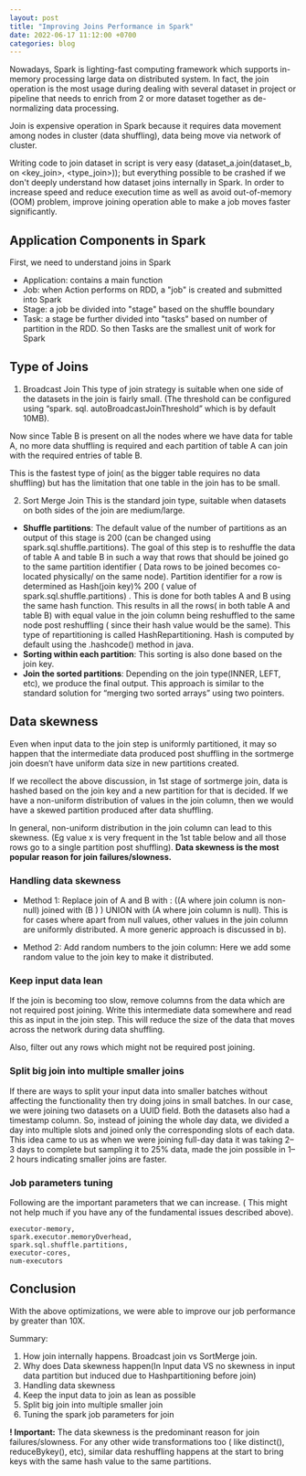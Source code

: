 ```yaml
---
layout: post
title: "Improving Joins Performance in Spark"
date: 2022-06-17 11:12:00 +0700
categories: blog
---
```


Nowadays, Spark is lighting-fast computing framework which supports in-memory processing large data on distributed system. In fact, the join operation is the most usage during dealing with several dataset in project or pipeline that needs to enrich from 2 or more dataset together as de-normalizing data processing.

Join is expensive operation in Spark because it requires data movement among nodes in cluster (data shuffling), data being move via network of cluster.

Writing code to join dataset in script is very easy (dataset_a.join(dataset_b, on <key_join>, <type_join>)); but everything possible to be crashed if we don't deeply understand how dataset joins internally in Spark. In order to increase speed and reduce execution time as well as avoid out-of-memory (OOM) problem, improve joining operation able to make a job moves faster significantly.

## Application Components in Spark

First, we need to understand joins in Spark

- Application: contains a main function
- Job: when Action performs on RDD, a "job" is created and submitted into Spark
- Stage: a job be divided into "stage" based on the shuffle boundary
- Task: a stage be further divided into "tasks" based on number of partition in the RDD. So then Tasks are the smallest unit of work for Spark

## Type of Joins

1. Broadcast Join
   This type of join strategy is suitable when one side of the datasets in the join is fairly small. (The threshold can be configured using “spark. sql. autoBroadcastJoinThreshold” which is by default 10MB).

Now since Table B is present on all the nodes where we have data for table A, no more data shuffling is required and each partition of table A can join with the required entries of table B.

This is the fastest type of join( as the bigger table requires no data shuffling) but has the limitation that one table in the join has to be small.

2. Sort Merge Join
   This is the standard join type, suitable when datasets on both sides of the join are medium/large.

- **Shuffle partitions**: The default value of the number of partitions as an output of this stage is 200 (can be changed using spark.sql.shuffle.partitions). The goal of this step is to reshuffle the data of table A and table B in such a way that rows that should be joined go to the same partition identifier ( Data rows to be joined becomes co-located physically/ on the same node). Partition identifier for a row is determined as Hash(join key)% 200 ( value of spark.sql.shuffle.partitions) . This is done for both tables A and B using the same hash function. This results in all the rows( in both table A and table B) with equal value in the join column being reshuffled to the same node post reshuffling ( since their hash value would be the same). This type of repartitioning is called HashRepartitioning. Hash is computed by default using the .hashcode() method in java.
- **Sorting within each partition**: This sorting is also done based on the join key.
- **Join the sorted partitions**: Depending on the join type(INNER, LEFT, etc), we produce the final output. This approach is similar to the standard solution for “merging two sorted arrays” using two pointers.

## Data skewness

Even when input data to the join step is uniformly partitioned, it may so happen that the intermediate data produced post shuffling in the sortmerge join doesn’t have uniform data size in new partitions created.

If we recollect the above discussion, in 1st stage of sortmerge join, data is hashed based on the join key and a new partition for that is decided. If we have a non-uniform distribution of values in the join column, then we would have a skewed partition produced after data shuffling.

In general, non-uniform distribution in the join column can lead to this skewness. (Eg value x is very frequent in the 1st table below and all those rows go to a single partition post shuffling). **Data skewness is the most popular reason for join failures/slowness.**

### Handling data skewness

- Method 1: Replace join of A and B with : ((A where join column is non-null) joined with (B ) ) UNION with (A where join column is null). This is for cases where apart from null values, other values in the join column are uniformly distributed. A more generic approach is discussed in b).

- Method 2: Add random numbers to the join column: Here we add some random value to the join key to make it distributed.

### Keep input data lean

If the join is becoming too slow, remove columns from the data which are not required post joining. Write this intermediate data somewhere and read this as input in the join step. This will reduce the size of the data that moves across the network during data shuffling.

Also, filter out any rows which might not be required post joining.

### Split big join into multiple smaller joins

If there are ways to split your input data into smaller batches without affecting the functionality then try doing joins in small batches. In our case, we were joining two datasets on a UUID field. Both the datasets also had a timestamp column. So, instead of joining the whole day data, we divided a day into multiple slots and joined only the corresponding slots of each data. This idea came to us as when we were joining full-day data it was taking 2–3 days to complete but sampling it to 25% data, made the join possible in 1–2 hours indicating smaller joins are faster.

### Job parameters tuning

Following are the important parameters that we can increase. ( This might not help much if you have any of the fundamental issues described above).

    executor-memory,
    spark.executor.memoryOverhead,
    spark.sql.shuffle.partitions,
    executor-cores,
    num-executors

## Conclusion

With the above optimizations, we were able to improve our job performance by greater than 10X.

Summary:

1. How join internally happens. Broadcast join vs SortMerge join.
2. Why does Data skewness happen(In Input data VS no skewness in input data partition but induced due to Hashpartitioning before join)
3. Handling data skewness
4. Keep the input data to join as lean as possible
5. Split big join into multiple smaller join
6. Tuning the spark job parameters for join

**! Important:** The data skewness is the predominant reason for join failures/slowness. For any other wide transformations too ( like distinct(), reduceBykey(), etc), similar data reshuffling happens at the start to bring keys with the same hash value to the same partitions.
